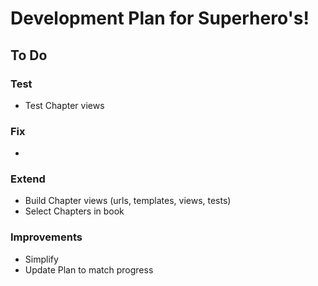 # Development Plan for Superhero's!


## To Do

### Test
* Test Chapter views


### Fix
* 


### Extend
* Build Chapter views (urls, templates, views, tests)
* Select Chapters in book


### Improvements
* Simplify
* Update Plan to match progress
